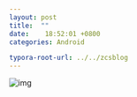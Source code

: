 ```yaml
---
layout: post
title:  ""
date:    18:52:01 +0800
categories: Android

typora-root-url: ../../zcsblog
---
```


![img]()